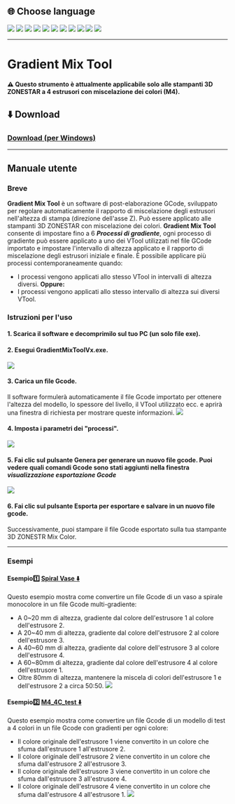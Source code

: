 
## <a id="choose-language">:globe_with_meridians: Choose language </a>
[![](../../lanpic/EN.png)](./readme.md)
[![](../../lanpic/ES.png)](./readme-es.md)
[![](../../lanpic/PT.png)](./readme-pt.md)
[![](../../lanpic/FR.png)](./readme-fr.md)
[![](../../lanpic/DE.png)](./readme-de.md)
[![](../../lanpic/IT.png)](./readme-it.md)
[![](../../lanpic/RU.png)](./readme-ru.md)
[![](../../lanpic/JP.png)](./readme-jp.md)
[![](../../lanpic/KR.png)](./readme-kr.md)
[![](../../lanpic/SA.png)](./readme-ar.md)
[![](../../lanpic/CN.png)](./readme-cn.md)

----
# Gradient Mix Tool
#### :warning: Questo strumento è attualmente applicabile solo alle stampanti 3D ZONESTAR a 4 estrusori con miscelazione dei colori (M4).
## :arrow_down: Download 
### [Download (per Windows)](GradientMixToolV1.zip)
<!-- ### :arrow_down:[Download (for Linux)]() -->

----
## Manuale utente
### Breve
**Gradient Mix Tool** è un software di post-elaborazione GCode, sviluppato per regolare automaticamente il rapporto di miscelazione degli estrusori nell'altezza di stampa (direzione dell'asse Z). Può essere applicato alle stampanti 3D ZONESTAR con miscelazione dei colori.
**Gradient Mix Tool** consente di impostare fino a 6 ***Processi di gradiente***, ogni processo di gradiente può essere applicato a uno dei VTool utilizzati nel file GCode importato e impostare l'intervallo di altezza applicato e il rapporto di miscelazione degli estrusori iniziale e finale. È possibile applicare più processi contemporaneamente quando:
- I processi vengono applicati allo stesso VTool in intervalli di altezza diversi.
**Oppure:**
- I processi vengono applicati allo stesso intervallo di altezza sui diversi VTool. 

### Istruzioni per l'uso
#### 1. Scarica il software e decomprimilo sul tuo PC (un solo file exe).
#### 2. Esegui GradientMixToolVx.exe.
![](1.jpg)
#### 3. Carica un file Gcode.
Il software formulerà automaticamente il file Gcode importato per ottenere l'altezza del modello, lo spessore del livello, il VTool utilizzato ecc. e aprirà una finestra di richiesta per mostrare queste informazioni.
![](2.jpg)
#### 4. Imposta i parametri dei "processi".
![](3.jpg)
#### 5. Fai clic sul pulsante Genera per generare un nuovo file gcode. Puoi vedere quali comandi Gcode sono stati aggiunti nella finestra ***visualizzazione esportazione Gcode***
![](4.jpg)
#### 6. Fai clic sul pulsante Esporta per esportare e salvare in un nuovo file gcode.
Successivamente, puoi stampare il file Gcode esportato sulla tua stampante 3D ZONESTR Mix Color.

----
### Esempi
#### Esempio:one: [Spiral Vase :arrow_down:](./SpiralVase.zip)
Questo esempio mostra come convertire un file Gcode di un vaso a spirale monocolore in un file Gcode multi-gradiente:
- A 0~20 mm di altezza, gradiente dal colore dell'estrusore 1 al colore dell'estrusore 2.
- A 20~40 mm di altezza, gradiente dal colore dell'estrusore 2 al colore dell'estrusore 3.
- A 40~60 mm di altezza, gradiente dal colore dell'estrusore 3 al colore dell'estrusore 4.
- A 60~80mm di altezza, gradiente dal colore dell'estrusore 4 al colore dell'estrusore 1.
- Oltre 80mm di altezza, mantenere la miscela di colori dell'estrusore 1 e dell'estrusore 2 a circa 50:50. ![](./SpiralVase.jpg)

#### Esempio:two: [M4_4C_test :arrow_down:](./M4_4C_test.zip)
Questo esempio mostra come convertire un file Gcode di un modello di test a 4 colori in un file Gcode con gradienti per ogni colore:
- Il colore originale dell'estrusore 1 viene convertito in un colore che sfuma dall'estrusore 1 all'estrusore 2.
- Il colore originale dell'estrusore 2 viene convertito in un colore che sfuma dall'estrusore 2 all'estrusore 3.
- Il colore originale dell'estrusore 3 viene convertito in un colore che sfuma dall'estrusore 3 all'estrusore 4.
- Il colore originale dell'estrusore 4 viene convertito in un colore che sfuma dall'estrusore 4 all'estrusore 1.
![](./M4-4C-Test.jpg)